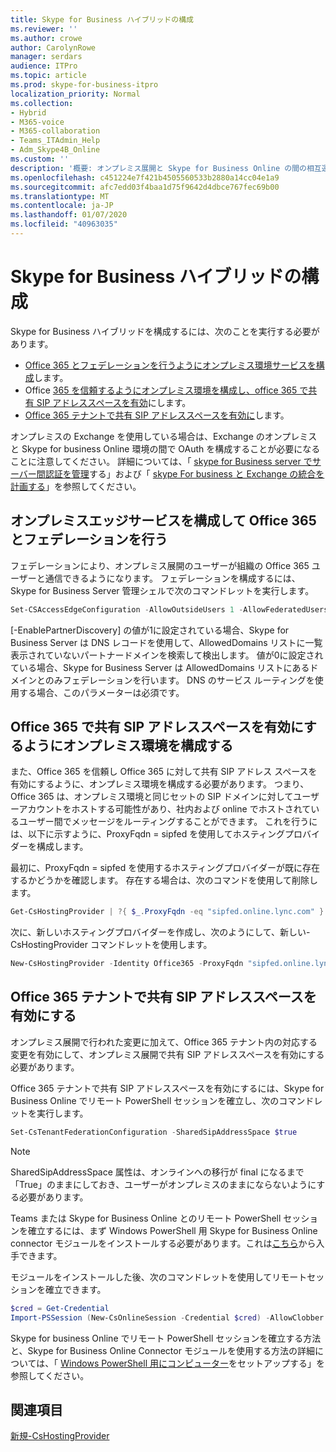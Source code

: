 ```yaml
---
title: Skype for Business ハイブリッドの構成
ms.reviewer: ''
ms.author: crowe
author: CarolynRowe
manager: serdars
audience: ITPro
ms.topic: article
ms.prod: skype-for-business-itpro
localization_priority: Normal
ms.collection:
- Hybrid
- M365-voice
- M365-collaboration
- Teams_ITAdmin_Help
- Adm_Skype4B_Online
ms.custom: ''
description: '概要: オンプレミス展開と Skype for Business Online の間の相互運用性を構成する方法について説明します。'
ms.openlocfilehash: c451224e7f421b4505560533b2880a14cc04e1a9
ms.sourcegitcommit: afc7edd03f4baa1d75f9642d4dbce767fec69b00
ms.translationtype: MT
ms.contentlocale: ja-JP
ms.lasthandoff: 01/07/2020
ms.locfileid: "40963035"
---
```

# <a name="configure-skype-for-business-hybrid"></a>Skype for Business ハイブリッドの構成

Skype for Business ハイブリッドを構成するには、次のことを実行する必要があります。

- [Office 365 とフェデレーションを行うようにオンプレミス環境サービスを構成](#configure-your-on-premises-edge-service-to-federate-with-office-365)します。
- Office [365 を信頼するようにオンプレミス環境を構成し、office 365 で共有 SIP アドレススペースを有効](#configure-your-on-premises-environment-to-enable-shared-sip-address-space-with-office-365)にします。
- [Office 365 テナントで共有 SIP アドレススペースを有効に](#enable-shared-sip-address-space-in-your-office-365-tenant)します。

オンプレミスの Exchange を使用している場合は、Exchange のオンプレミスと Skype for business Online 環境の間で OAuth を構成することが必要になることに注意してください。 詳細については、「 [skype for Business server でサーバー間認証を管理](https://docs.microsoft.com/SkypeForBusiness/manage/authentication/server-to-server-and-partner-applications)する」および「 [skype For business と Exchange の統合を計画する](https://docs.microsoft.com/SkypeForBusiness/plan-your-deployment/integrate-with-exchange/integrate-with-exchange#feature_support)」を参照してください。 
  
## <a name="configure-your-on-premises-edge-service-to-federate-with-office-365"></a>オンプレミスエッジサービスを構成して Office 365 とフェデレーションを行う

フェデレーションにより、オンプレミス展開のユーザーが組織の Office 365 ユーザーと通信できるようになります。 フェデレーションを構成するには、Skype for Business Server 管理シェルで次のコマンドレットを実行します。
  
```PowerShell
Set-CSAccessEdgeConfiguration -AllowOutsideUsers 1 -AllowFederatedUsers 1 -EnablePartnerDiscovery 1 -UseDnsSrvRouting
```

[-EnablePartnerDiscovery] の値が1に設定されている場合、Skype for Business Server は DNS レコードを使用して、AllowedDomains リストに一覧表示されていないパートナードメインを検索して検出します。 値が0に設定されている場合、Skype for Business Server は AllowedDomains リストにあるドメインとのみフェデレーションを行います。 DNS のサービス ルーティングを使用する場合、このパラメーターは必須です。



## <a name="configure-your-on-premises-environment-to-enable-shared-sip-address-space-with-office-365"></a>Office 365 で共有 SIP アドレススペースを有効にするようにオンプレミス環境を構成する

また、Office 365 を信頼し Office 365 に対して共有 SIP アドレス スペースを有効にするように、オンプレミス環境を構成する必要があります。 つまり、Office 365 は、オンプレミス環境と同じセットの SIP ドメインに対してユーザーアカウントをホストする可能性があり、社内および online でホストされているユーザー間でメッセージをルーティングすることができます。  これを行うには、以下に示すように、ProxyFqdn = sipfed を使用してホスティングプロバイダーを構成します。

最初に、ProxyFqdn = sipfed を使用するホスティングプロバイダーが既に存在するかどうかを確認します。 存在する場合は、次のコマンドを使用して削除します。

```PowerShell
Get-CsHostingProvider | ?{ $_.ProxyFqdn -eq "sipfed.online.lync.com" } | Remove-CsHostingProvider
```

次に、新しいホスティングプロバイダーを作成し、次のようにして、新しい-CsHostingProvider コマンドレットを使用します。 

```PowerShell
New-CsHostingProvider -Identity Office365 -ProxyFqdn "sipfed.online.lync.com" -Enabled $true -EnabledSharedAddressSpace $true -HostsOCSUsers $true -VerificationLevel UseSourceVerification -IsLocal $false -AutodiscoverUrl https://webdir.online.lync.com/Autodiscover/AutodiscoverService.svc/root 
```

 ## <a name="enable-shared-sip-address-space-in-your-office-365-tenant"></a>Office 365 テナントで共有 SIP アドレススペースを有効にする
  
オンプレミス展開で行われた変更に加えて、Office 365 テナント内の対応する変更を有効にして、オンプレミス展開で共有 SIP アドレススペースを有効にする必要があります。  

Office 365 テナントで共有 SIP アドレススペースを有効にするには、Skype for Business Online でリモート PowerShell セッションを確立し、次のコマンドレットを実行します。
  
```PowerShell
Set-CsTenantFederationConfiguration -SharedSipAddressSpace $true
```

> [!NOTE]
> SharedSipAddressSpace 属性は、オンラインへの移行が final になるまで「True」のままにしておき、ユーザーがオンプレミスのままにならないようにする必要があります。 
  
Teams または Skype for Business Online とのリモート PowerShell セッションを確立するには、まず Windows PowerShell 用 Skype for Business Online connector モジュールをインストールする必要があります。これは[こちら](https://go.microsoft.com/fwlink/p/?LinkId=391911)から入手できます。
  
モジュールをインストールした後、次のコマンドレットを使用してリモートセッションを確立できます。
  
```PowerShell
$cred = Get-Credential
Import-PSSession (New-CsOnlineSession -Credential $cred) -AllowClobber
```

Skype for business Online でリモート PowerShell セッションを確立する方法と、Skype for Business Online Connector モジュールを使用する方法の詳細については、「 [Windows PowerShell 用にコンピューター](https://docs.microsoft.com/SkypeForBusiness/set-up-your-computer-for-windows-powershell/set-up-your-computer-for-windows-powershell)をセットアップする」を参照してください。
  


## <a name="see-also"></a>関連項目

[新規-CsHostingProvider](https://docs.microsoft.com/powershell/module/skype/new-cshostingprovider?view=skype-ps)

